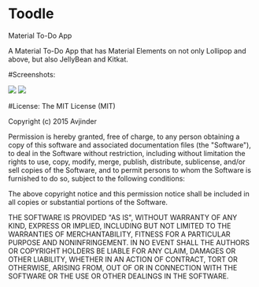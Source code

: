 # Toodle
Material To-Do App

A Material To-Do App that has Material Elements on not only Lollipop and above, 
but also JellyBean and Kitkat.

#Screenshots:

<img src="https://github.com/avjinder/Toodle/blob/master/screenshot_list_to_do_sep_9_2015.png" />

<img src="https://github.com/avjinder/Toodle/blob/master/screenshot_new_to_do_sep_9_2015.png" />

#License:
The MIT License (MIT)

Copyright (c) 2015 Avjinder

Permission is hereby granted, free of charge, to any person obtaining a copy
of this software and associated documentation files (the "Software"), to deal
in the Software without restriction, including without limitation the rights
to use, copy, modify, merge, publish, distribute, sublicense, and/or sell
copies of the Software, and to permit persons to whom the Software is
furnished to do so, subject to the following conditions:

The above copyright notice and this permission notice shall be included in all
copies or substantial portions of the Software.

THE SOFTWARE IS PROVIDED "AS IS", WITHOUT WARRANTY OF ANY KIND, EXPRESS OR
IMPLIED, INCLUDING BUT NOT LIMITED TO THE WARRANTIES OF MERCHANTABILITY,
FITNESS FOR A PARTICULAR PURPOSE AND NONINFRINGEMENT. IN NO EVENT SHALL THE
AUTHORS OR COPYRIGHT HOLDERS BE LIABLE FOR ANY CLAIM, DAMAGES OR OTHER
LIABILITY, WHETHER IN AN ACTION OF CONTRACT, TORT OR OTHERWISE, ARISING FROM,
OUT OF OR IN CONNECTION WITH THE SOFTWARE OR THE USE OR OTHER DEALINGS IN THE
SOFTWARE.

